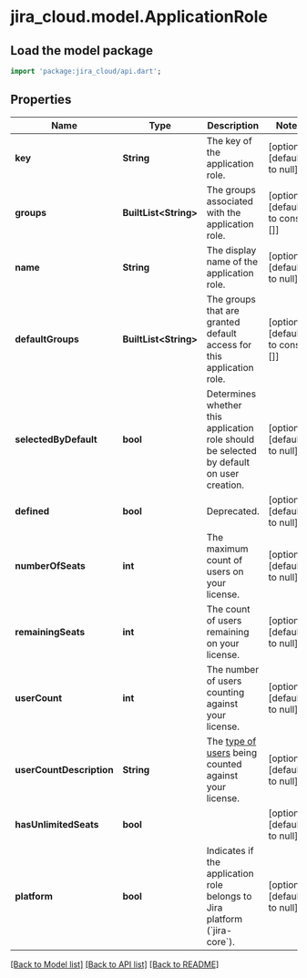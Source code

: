 # jira_cloud.model.ApplicationRole

## Load the model package
```dart
import 'package:jira_cloud/api.dart';
```

## Properties
Name | Type | Description | Notes
------------ | ------------- | ------------- | -------------
**key** | **String** | The key of the application role. | [optional] [default to null]
**groups** | **BuiltList&lt;String&gt;** | The groups associated with the application role. | [optional] [default to const []]
**name** | **String** | The display name of the application role. | [optional] [default to null]
**defaultGroups** | **BuiltList&lt;String&gt;** | The groups that are granted default access for this application role. | [optional] [default to const []]
**selectedByDefault** | **bool** | Determines whether this application role should be selected by default on user creation. | [optional] [default to null]
**defined** | **bool** | Deprecated. | [optional] [default to null]
**numberOfSeats** | **int** | The maximum count of users on your license. | [optional] [default to null]
**remainingSeats** | **int** | The count of users remaining on your license. | [optional] [default to null]
**userCount** | **int** | The number of users counting against your license. | [optional] [default to null]
**userCountDescription** | **String** | The [type of users](https://confluence.atlassian.com/x/lRW3Ng) being counted against your license. | [optional] [default to null]
**hasUnlimitedSeats** | **bool** |  | [optional] [default to null]
**platform** | **bool** | Indicates if the application role belongs to Jira platform (&#x60;jira-core&#x60;). | [optional] [default to null]

[[Back to Model list]](../README.md#documentation-for-models) [[Back to API list]](../README.md#documentation-for-api-endpoints) [[Back to README]](../README.md)


